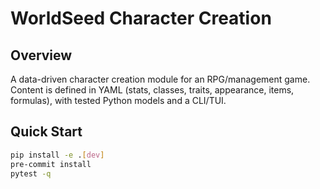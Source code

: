 # WorldSeed Character Creation

## Overview
A data-driven character creation module for an RPG/management game. Content is defined in YAML (stats, classes, traits, appearance, items, formulas), with tested Python models and a CLI/TUI.

## Quick Start
```bash
pip install -e .[dev]
pre-commit install
pytest -q
```
